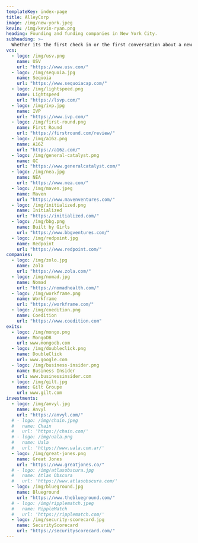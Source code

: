 ```yaml
---
templateKey: index-page
title: AlleyCorp
image: /img/new-york.jpeg
kevin: /img/kevin-ryan.png
heading: Founding and funding companies in New York City.
subheading: >-
  Whether its the first check in or the first conversation about a new idea, we are here to build the next generation of great companies in Silicon Alley.
vcs:
  - logo: /img/usv.png
    name: USV
    url: "https://www.usv.com/"
  - logo: /img/sequoia.jpg
    name: Sequoia
    url: "https://www.sequoiacap.com/"
  - logo: /img/lightspeed.png
    name: Lightspeed
    url: "https://lsvp.com/"
  - logo: /img/ivp.jpg
    name: IVP
    url: "https://www.ivp.com/"
  - logo: /img/first-round.png
    name: First Round
    url: "https://firstround.com/review/"
  - logo: /img/a16z.png
    name: A16Z
    url: "https://a16z.com/"
  - logo: /img/general-catalyst.png
    name: GC
    url: "https://www.generalcatalyst.com/"
  - logo: /img/nea.jpg
    name: NEA
    url: "https://www.nea.com/"
  - logo: /img/maven.jpeg
    name: Maven
    url: "https://www.mavenventures.com/"
  - logo: /img/initialized.png
    name: Initialized
    url: "https://initialized.com/"
  - logo: /img/bbg.png
    name: Built by Girls
    url: "https://www.bbgventures.com/"
  - logo: /img/redpoint.jpg
    name: Redpoint
    url: "https://www.redpoint.com/"
companies:
  - logo: /img/zolo.jpg
    name: Zola
    url: "https://www.zola.com/"
  - logo: /img/nomad.jpg
    name: Nomad
    url: "https://nomadhealth.com/"
  - logo: /img/workframe.png
    name: Workframe
    url: "https://workframe.com/"
  - logo: /img/coedition.png
    name: Coedition
    url: "https://www.coedition.com"
exits:
  - logo: /img/mongo.png
    name: MongoDB
    url: www.mongodb.com
  - logo: /img/doubleclick.png
    name: DoubleClick
    url: www.google.com
  - logo: /img/business-insider.png
    name: Business Insider
    url: www.businessinsider.com
  - logo: /img/gilt.jpg
    name: Gilt Groupe
    url: www.gilt.com
investments:
  - logo: /img/anvyl.jpg
    name: Anvyl
    url: "https://anvyl.com/"
  # - logo: /img/chain.jpeg
  #   name: Chain
  #   url: 'https://chain.com/'
  # - logo: /img/uala.png
  #   name: Uala
  #   url: 'https://www.uala.com.ar/'
  - logo: /img/great-jones.png
    name: Great Jones
    url: "https://www.greatjones.co/"
  # - logo: /img/atlasobscura.jpg
  #   name: Atlas Obscura
  #   url: 'https://www.atlasobscura.com/'
  - logo: /img/blueground.jpg
    name: Blueground
    url: "https://www.theblueground.com/"
  # - logo: /img/ripplematch.jpeg
  #   name: RippleMatch
  #   url: 'https://ripplematch.com/'
  - logo: /img/security-scorecard.jpg
    name: SecurityScorecard
    url: "https://securityscorecard.com/"
---
```

